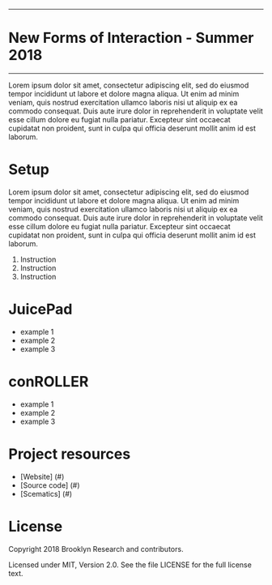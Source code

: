 ****
# New Forms of Interaction - Summer 2018
****
Lorem ipsum dolor sit amet, consectetur adipiscing elit, sed do eiusmod tempor incididunt ut labore et dolore magna aliqua. Ut enim ad minim veniam, quis nostrud exercitation ullamco laboris nisi ut aliquip ex ea commodo consequat. Duis aute irure dolor in reprehenderit in voluptate velit esse cillum dolore eu fugiat nulla pariatur. Excepteur sint occaecat cupidatat non proident, sunt in culpa qui officia deserunt mollit anim id est laborum.


Setup
=========
Lorem ipsum dolor sit amet, consectetur adipiscing elit, sed do eiusmod tempor incididunt ut labore et dolore magna aliqua. Ut enim ad minim veniam, quis nostrud exercitation ullamco laboris nisi ut aliquip ex ea commodo consequat. Duis aute irure dolor in reprehenderit in voluptate velit esse cillum dolore eu fugiat nulla pariatur. Excepteur sint occaecat cupidatat non proident, sunt in culpa qui officia deserunt mollit anim id est laborum.

1. Instruction
2. Instruction
3. Instruction


JuicePad
=========

- example 1
- example 2
- example 3

conROLLER
=========

- example 1
- example 2
- example 3


Project resources
=================

- [Website] (#)
- [Source code] (#)
- [Scematics] (#)


License
=======

Copyright 2018 Brooklyn Research and contributors.

Licensed under MIT, Version 2.0. See the file LICENSE for the
full license text.
